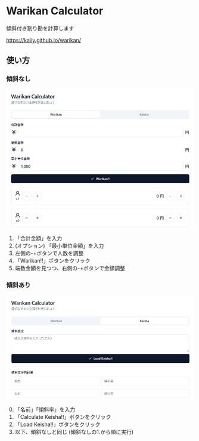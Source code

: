 # Warikan Calculator

傾斜付き割り勘を計算します

https://kaiiy.github.io/warikan/

## 使い方

### 傾斜なし

![warikan](./img/screenshort_warikan.png)

1. 「合計金額」を入力
2. (オプション) 「最小単位金額」を入力
3. 左側の-+ボタンで人数を調整
4. 「Warikan!!」ボタンをクリック
5. 端数金額を見つつ、右側の-+ボタンで金額調整

### 傾斜あり

![keisha](./img/screenshort_keisha.png)

0. 「名前」「傾斜率」を入力
1. 「Calculate Keisha!!」ボタンをクリック
3. 「Load Keisha!!」ボタンをクリック
4. 以下、傾斜なしと同じ (傾斜なしの1.から順に実行)
